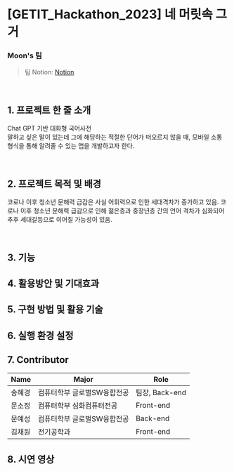 # [GETIT_Hackathon_2023] 네 머릿속 그거

### Moon's 팀
> 팀 Notion: [Notion](https://www.notion.so/Moon-s-dfc51fa6e06b4225aa8eaad070a76f85)

</br>

## 1. 프로젝트 한 줄 소개
Chat GPT 기반 대화형 국어사전 </br>
말하고 싶은 말이 있는데 그에 해당하는 적절한 단어가 떠오르지 않을 때, 모바일 소통 형식을 통해 알려줄 수 있는 앱을 개발하고자 한다.

</br>

## 2. 프로젝트 목적 및 배경
코로나 이후 청소년 문해력 급감은 사실
어휘력으로 인한 세대격차가 증가하고 있음.
코로나 이후 청소년 문해력 급감으로 인해 젊은층과 중장년층 간의 언어 격차가 심화되어 추후 세대갈등으로 이어질 가능성이 있음.

</br>

## 3. 기능

## 4. 활용방안 및 기대효과

## 5. 구현 방법 및 활용 기술

## 6. 실행 환경 설정

## 7. Contributor
| Name | Major | Role |
|---|---|---|
| 송혜경 | 컴퓨터학부 글로벌SW융합전공 | 팀장, Back-end |
| 문소정 | 컴퓨터학부 심화컴퓨터전공 | Front-end |
| 문예성 | 컴퓨터학부 글로벌SW융합전공 | Back-end |
| 김채원 | 전기공학과 | Front-end |

## 8. 시연 영상
